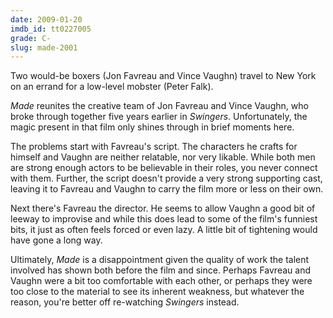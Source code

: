 ```yaml
---
date: 2009-01-20
imdb_id: tt0227005
grade: C-
slug: made-2001
---
```


Two would-be boxers (Jon Favreau and Vince Vaughn) travel to New York on an errand for a low-level mobster (Peter Falk).

_Made_ reunites the creative team of Jon Favreau and Vince Vaughn, who broke through together five years earlier in <span data-imdb-id="tt0117802">_Swingers_</span>. Unfortunately, the magic present in that film only shines through in brief moments here.

The problems start with Favreau's script. The characters he crafts for himself and Vaughn are neither relatable, nor very likable. While both men are strong enough actors to be believable in their roles, you never connect with them. Further, the script doesn't provide a very strong supporting cast, leaving it to Favreau and Vaughn to carry the film more or less on their own.

Next there's Favreau the director. He seems to allow Vaughn a good bit of leeway to improvise and while this does lead to some of the film's funniest bits, it just as often feels forced or even lazy. A little bit of tightening would have gone a long way.

Ultimately, _Made_ is a disappointment given the quality of work the talent involved has shown both before the film and since. Perhaps Favreau and Vaughn were a bit too comfortable with each other, or perhaps they were too close to the material to see its inherent weakness, but whatever the reason, you're better off re-watching _Swingers_ instead.
